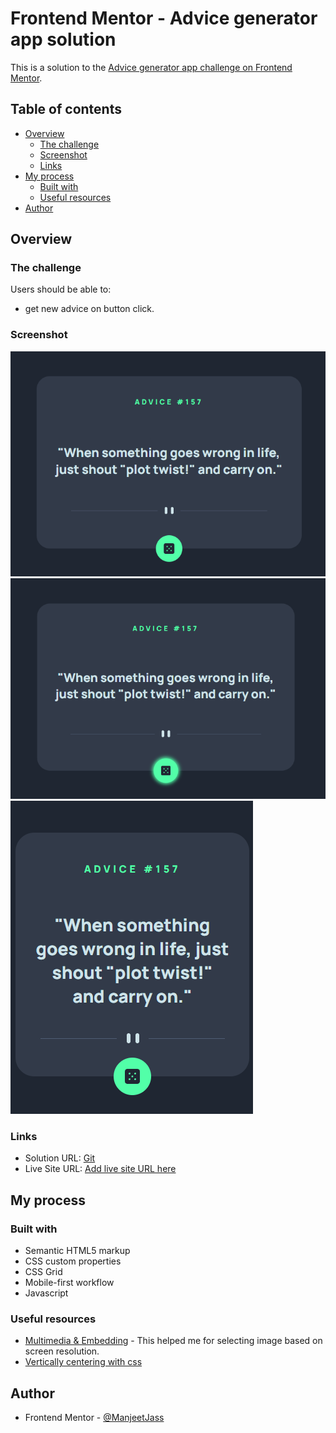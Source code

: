 # Frontend Mentor - Advice generator app solution

This is a solution to the [Advice generator app challenge on Frontend Mentor](https://www.frontendmentor.io/challenges/advice-generator-app-QdUG-13db).

## Table of contents

-   [Overview](#overview)
    -   [The challenge](#the-challenge)
    -   [Screenshot](#screenshot)
    -   [Links](#links)
-   [My process](#my-process)
    -   [Built with](#built-with)
    -   [Useful resources](#useful-resources)
-   [Author](#author)

## Overview

### The challenge

Users should be able to:

-   get new advice on button click.

### Screenshot

![](./screenshot/screenshot-desktop.png)
![](./screenshot/screenshot-active.png)
![](./screenshot/screenshot-mobile.png)

### Links

-   Solution URL: [Git](https://github.com/ManjeetJass/advice-generator-app.git)
-   Live Site URL: [Add live site URL here](https://your-live-site-url.com)

## My process

### Built with

-   Semantic HTML5 markup
-   CSS custom properties
-   CSS Grid
-   Mobile-first workflow
-   Javascript

### Useful resources

-   [Multimedia & Embedding](https://developer.mozilla.org/en-US/docs/Learn/HTML/Multimedia_and_embedding/Responsive_images) - This helped me for selecting image based on screen resolution.
-   [Vertically centering with css](https://codepen.io/kevinpowell/pen/NLEjaz)

## Author

-   Frontend Mentor - [@ManjeetJass](https://www.frontendmentor.io/profile/ManjeetJass)
